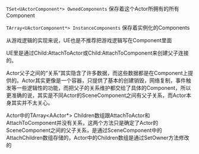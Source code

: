 `TSet<UActorComponent*> OwnedComponents` 保存着这个Actor所拥有的所有Component

`TArray<UActorComponent*> InstanceComponents` 保存着实例化的Components

从游戏逻辑的实现来说，UE也是不推荐把游戏逻辑写在Component里面

UE里是通过Child:AttachToActor或Child:AttachToComponent来创建父子连接的。

Actor父子之间的“关系”其实隐含了许多数据，而这些数据都是在Component上提供的。Actor其实更像是一个容器，只提供了基本的创建销毁，网络复制，事件触发等一些逻辑性的功能，而把父子的关系维护都交给了具体的Component，所以更准确的说，其实是不同Actor的SceneComponent之间有父子关系，而Actor本身其实并不太关心。

Actor中的TArray<AActor*> Children数组跟AttachToActor和AttachToComponent并没有关系，这两个方法只是确定了Actor的SceneComponent之间的父子关系，是通过SceneComponent中的AttachChildren数组存储的，Actor中的Children数组是通过SetOwner方法修改的